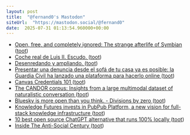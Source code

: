 ```yaml
---
layout: post
title:  "@fernand0's Mastodon"
siteUrl:  "https://mastodon.social/@fernand0"
date:  2025-07-31 01:13:54.960000+00:00
---
```

*  [Open, free, and completely ignored: The strange afterlife of Symbian ](https://www.theregister.com/2025/07/17/symbian_forgotten_foss_phone_os) ([toot](https://mastodon.social/@fernand0/114945191769357612))
*  [Coche real de Luis II. Escudo. ](https://www.flickr.com/photos/fernand0/54653464932) ([toot](https://mastodon.social/@fernand0/114945178005563439))
*  [Desenredando y ampliando. ](https://avecesunafoto.wordpress.com/2025/07/30/desenredando-y-ampliando) ([toot](https://mastodon.social/@fernand0/114943310656272881))
*  [Presentar una denuncia desde el sofá de tu casa ya es posible: la Guardia Civil ha lanzado una plataforma para hacerlo online ](https://www.genbeta.com/seguridad/presentar-denuncia-sofa-tu-casa-posible-guardia-civil-ha-lanzado-plataforma-para-hacerlo-onlin) ([toot](https://mastodon.social/@fernand0/114943303658345185))
*  [Canvas Credentials 101 ](https://www.instructure.com/resources/videos/canvas-credentials-10) ([toot](https://mastodon.social/@fernand0/114943163407070607))
*  [The CANDOR corpus: Insights from a large multimodal dataset of naturalistic conversation   ](https://www.science.org/doi/10.1126/sciadv.adf3197) ([toot](https://mastodon.social/@fernand0/114942849114885437))
*  [Bluesky is more open than you think. - Divisions by zero ](https://lemmy.dbzer0.com/post/4733528) ([toot](https://mastodon.social/@fernand0/114942586502418129))
*  [Knowledge Futures invests in PubPub Platform, a new vision for full-stack knowledge infrastructure ](https://www.knowledgefutures.org/updates/pubpub-platform) ([toot](https://mastodon.social/@fernand0/114942018537534828))
*  [10 best open source ChatGPT alternative that runs 100% locally ](https://dev.to/therealmrmumba/10-best-open-source-chatgpt-alternative-that-runs-100-locally-jd) ([toot](https://mastodon.social/@fernand0/114941677596900019))
*  [Inside The Anti-Social Century ](https://bigthinkmedia.substack.com/p/inside-the-anti-social-centur) ([toot](https://mastodon.social/@fernand0/114941495823413657))
